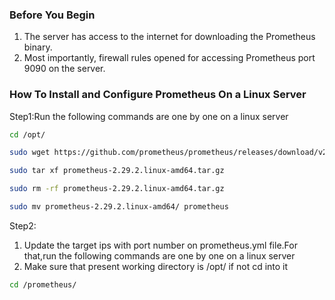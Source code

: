 ### Before You Begin
1. The server has access to the internet for downloading the Prometheus binary.
2. Most importantly, firewall rules opened for accessing Prometheus port 9090 on the server.

###  How To Install and Configure Prometheus On a Linux Server
Step1:Run the following commands are one by one on a linux server
```sh
cd /opt/
```
```sh
sudo wget https://github.com/prometheus/prometheus/releases/download/v2.29.2/prometheus-2.29.2.linux-amd64.tar.gz
```
```sh
sudo tar xf prometheus-2.29.2.linux-amd64.tar.gz
```
```sh
sudo rm -rf prometheus-2.29.2.linux-amd64.tar.gz
```
```sh
sudo mv prometheus-2.29.2.linux-amd64/ prometheus
```
Step2:
1. Update the target ips with port number on prometheus.yml file.For that,run the following commands are one by one on a linux server
2. Make sure that present working directory is /opt/ if not cd into it
```sh
cd /prometheus/
```







